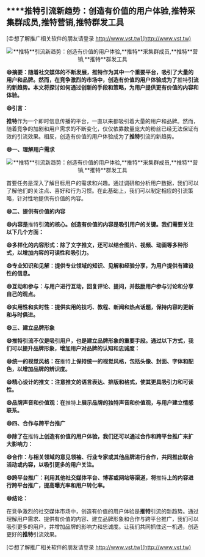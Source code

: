 ## ****推特**引流新趋势：创造有价值的用户体验,**推特**采集群成员,**推特**营销,**推特**群发工具**

[😍想了解推广相关软件的朋友请登录 http://www.vst.tw](http://www.vst.tw)

 <center><img src="https://vst.tw/MP4/tuiguang/png/2.png" alt="**推特**引流新趋势：创造有价值的用户体验,**推特**采集群成员,**推特**营销,**推特**群发工具"></center>

**😄摘要：随着社交媒体的不断发展，**推特**作为其中一个重要平台，吸引了大量的用户和品牌。然而，在竞争激烈的市场中，创造有价值的用户体验成为了**推特**引流的新趋势。本文将探讨如何通过创新的手段和策略，为用户提供更有价值的内容和体验。**

**😄引言：**

**推特**作为一个即时信息传播的平台，一直以来都吸引着大量的用户和品牌。然而，随着竞争的加剧和用户需求的不断变化，仅仅依靠数量庞大的粉丝已经无法保证有效的引流效果。相反，创造有价值的用户体验成为了**推特**引流的新趋势。

**😄一、理解用户需求**

 <center><img src="https://vst.tw/MP4/tuiguang/png/3.png" alt="**推特**引流新趋势：创造有价值的用户体验,**推特**采集群成员,**推特**营销,**推特**群发工具"></center>

首要任务是深入了解目标用户的需求和兴趣。通过调研和分析用户数据，我们可以了解他们的关注点、喜好和行为习惯。在此基础上，我们可以制定相应的引流策略，针对性地提供有价值的内容。

**😄二、提供有价值的内容**

**😄内容是**推特**引流的核心。创造有价值的内容是吸引用户的关键。我们需要关注以下几个方面：**

**😄多样化的内容形式：除了文字推文，还可以结合图片、视频、动画等多种形式，以增加内容的可读性和吸引力。**

**😄专业知识和见解：提供专业领域的知识、见解和经验分享，为用户提供有建设性的信息。**

**😄互动和参与：与用户进行互动，回复评论、提问，并鼓励用户参与讨论和分享自己的观点。**

**😄实用性和实时性：提供实用的技巧、教程、新闻和热点话题，保持内容的更新和与时俱进。**

**😄三、建立品牌形象**

**😄**推特**引流不仅是吸引用户，也是建立品牌形象的重要手段。通过以下方式，我们可以提升品牌形象，增加用户对品牌的认知和忠诚度：**

**😄统一的视觉风格：在**推特**上保持统一的视觉风格，包括头像、封面、字体和配色，以增加品牌的辨识度。**

**😄精心设计的推文：注意推文的语言表达、排版和格式，使其更具吸引力和可读性。**

**😄品牌声音和价值观：在**推特**上展示品牌的独特声音和价值观，与用户建立情感联系。**

**😄四、合作与跨平台推广**

**😄除了在**推特**上创造有价值的用户体验，我们还可以通过合作和跨平台推广来扩大影响力：**

**😄合作：与相关领域的意见领袖、行业专家或其他品牌进行合作，共同推出联合活动或内容，以吸引更多的用户关注。**

**😄跨平台推广：利用其他社交媒体平台、博客或网站等渠道，将**推特**上的内容进行跨平台推广，提高曝光率和用户转化率。**

**😄结论：**

在竞争激烈的社交媒体市场中，创造有价值的用户体验是**推特**引流的新趋势。通过理解用户需求、提供有价值的内容、建立品牌形象和合作与跨平台推广，我们可以吸引更多的用户，并增加品牌的影响力和忠诚度。让我们共同抓住这一机遇，创造更好的**推特**引流效果。

[😍想了解推广相关软件的朋友请登录 http://www.vst.tw](http://www.vst.tw)



